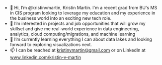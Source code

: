 - 👋 Hi, I’m @kristinvmartin, Kristin Martin. I'm a recent grad from BU's MS in CIS program looking to leverage my education and my experience in the business world into an exciting new tech role.
- 👀 I’m interested in projects and job opportunities that will grow my skillset and give me real-world experience in data engineering, analytics, cloud computing/migrations, and machine learning
- 🌱 I’m currently learning everything I can about data lakes and looking forward to exploring visualizations next.
- 📫 I can be reached at kristinvmartin@gmail.com or on LinkedIn at www.linkedin.com/kristin-v-martin

<!---
kristinvmartin/kristinvmartin is a ✨ special ✨ repository because its `README.md` (this file) appears on your GitHub profile.
You can click the Preview link to take a look at your changes.
--->
